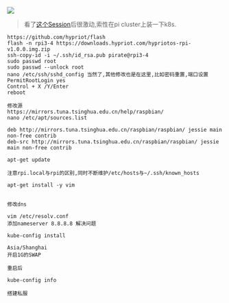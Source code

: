 ![](https://o4dyfn0ef.qnssl.com/image/2016-09-29-Screen%20Shot%202016-09-29%20at%2012.26.11.png?imageView2/2/h/200) 

> 看了[这个Session](https://youtu.be/0mIwhAJz2Gg?t=1809)后很激动,索性在pi cluster上装一下k8s. 

```
https://github.com/hypriot/flash
flash -n rpi3-4 https://downloads.hypriot.com/hypriotos-rpi-v1.0.0.img.zip
ssh-copy-id -i ~/.ssh/id_rsa.pub pirate@rpi3-4
sudo passwd root
sudo passwd --unlock root
nano /etc/ssh/sshd_config 当然了,其他修改也是在这里,比如密码重置,端口设置
PermitRootLogin yes
Control + X /Y/Enter
reboot

修改源
https://mirrors.tuna.tsinghua.edu.cn/help/raspbian/
nano /etc/apt/sources.list

deb http://mirrors.tuna.tsinghua.edu.cn/raspbian/raspbian/ jessie main non-free contrib
deb-src http://mirrors.tuna.tsinghua.edu.cn/raspbian/raspbian/ jessie main non-free contrib

apt-get update

注意rpi.local与rpi的区别,同时不断维护/etc/hosts与~/.ssh/known_hosts

apt-get install -y vim


修改dns

vim /etc/resolv.conf
添加nameserver 8.8.8.8 解决问题

kube-config install 

Asia/Shanghai
开启1G的SWAP

重启后

kube-config info

搭建私服
```